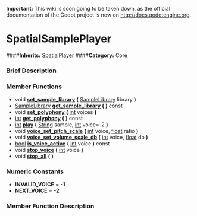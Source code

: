 **Important:** This wiki is soon going to be taken down, as the official documentation of the Godot project is now on http://docs.godotengine.org.

#  SpatialSamplePlayer  
####**Inherits:** [SpatialPlayer](class_spatialplayer)
####**Category:** Core

###  Brief Description  


###  Member Functions 
  * void  **[set&#95;sample&#95;library](#set_sample_library)**  **(** [SampleLibrary](class_samplelibrary) library  **)**
  * [SampleLibrary](class_samplelibrary)  **[get&#95;sample&#95;library](#get_sample_library)**  **(** **)** const
  * void  **[set&#95;polyphony](#set_polyphony)**  **(** [int](class_int) voices  **)**
  * [int](class_int)  **[get&#95;polyphony](#get_polyphony)**  **(** **)** const
  * [int](class_int)  **[play](#play)**  **(** [String](class_string) sample, [int](class_int) voice=-2  **)**
  * void  **[voice&#95;set&#95;pitch&#95;scale](#voice_set_pitch_scale)**  **(** [int](class_int) voice, [float](class_float) ratio  **)**
  * void  **[voice&#95;set&#95;volume&#95;scale&#95;db](#voice_set_volume_scale_db)**  **(** [int](class_int) voice, [float](class_float) db  **)**
  * [bool](class_bool)  **[is&#95;voice&#95;active](#is_voice_active)**  **(** [int](class_int) voice  **)** const
  * void  **[stop&#95;voice](#stop_voice)**  **(** [int](class_int) voice  **)**
  * void  **[stop&#95;all](#stop_all)**  **(** **)**

###  Numeric Constants  
  * **INVALID_VOICE** = **-1**
  * **NEXT_VOICE** = **-2**

###  Member Function Description  
